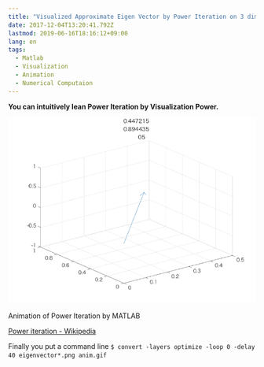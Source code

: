 ```yaml
---
title: "Visualized Approximate Eigen Vector by Power Iteration on 3 dimensions."
date: 2017-12-04T13:20:41.792Z
lastmod: 2019-06-16T18:16:12+09:00
lang: en
tags:
  - Matlab
  - Visualization
  - Animation
  - Numerical Computaion
---
```


**You can intuitively lean Power Iteration by Visualization Power.**

![image](/posts/2017-12-04_visualized-approximate-eigen-vector-by-power-iteration-on-3-dimensions./images/1.gif)

Animation of Power Iteration by MATLAB

[Power iteration - Wikipedia](https://en.wikipedia.org/wiki/Power_iteration)

Finally you put a command line
`$ convert -layers optimize -loop 0 -delay 40 eigenvector*.png anim.gif`
